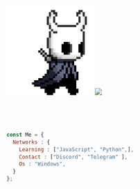 
<img src="https://raw.githubusercontent.com/TanZng/TanZng/master/assets/hollor_knight3.gif" width="200"/>
<img src="https://lanyard-profile-readme.vercel.app/api/954118119444586566"/>
  

</p>   
<br>
<br>
<br>



```js
const Me = {
  Networks : {
    Learning : ["JavaScript", "Python",],
    Contact : ["Discord", "Telegram" ],
    Os : "Windows",
  }
};
````

